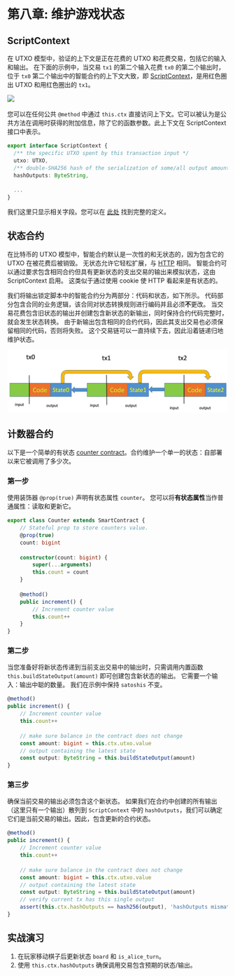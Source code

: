# 第八章: 维护游戏状态

## ScriptContext

在 UTXO 模型中，验证的上下文是正在花费的 UTXO 和花费交易，包括它的输入和输出。 在下面的示例中，当交易 `tx1` 的第二个输入花费 `tx0` 的第二个输出时，位于 `tx0` 第二个输出中的智能合约的上下文大致，即 [ScriptContext](https://scrypt.io/docs/how-to-write-a-contract/scriptcontext)，是用红色圈出 UTXO 和用红色圈出的 `tx1`。

![](https://scrypt.io/assets/images/scriptContext-a3ace5522bf62d82d20958735c13ddf4.jpg)


您可以在任何公共 `@method` 中通过 `this.ctx` 直接访问上下文。它可以被认为是公共方法在调用时获得的附加信息，除了它的函数参数。此上下文在 ScriptContext 接口中表示。

```ts
export interface ScriptContext {
  /** the specific UTXO spent by this transaction input */
  utxo: UTXO,
  /** double-SHA256 hash of the serialization of some/all output amount with its locking script */
  hashOutputs: ByteString,

  ...
}
```

我们这里只显示相关字段。您可以在 [此处](https://scrypt.io/docs/how-to-write-a-contract/scriptcontext) 找到完整的定义。

## 状态合约

在比特币的 UTXO 模型中，智能合约默认是一次性的和无状态的，因为包含它的 UTXO 在被花费后被销毁。 无状态允许它轻松扩展，与 [HTTP](https://stackoverflow.com/questions/5836881/stateless-protocol-and-stateful-protocol) 相同。
智能合约可以通过要求包含相同合约但具有更新状态的支出交易的输出来模拟状态，这由 ScriptContext 启用。
这类似于通过使用 cookie 使 HTTP 看起来是有状态的。

我们将输出锁定脚本中的智能合约分为两部分：代码和状态，如下所示。 代码部分包含合同的业务逻辑，该合同对状态转换规则进行编码并且必须**不**更改。 当交易花费包含旧状态的输出并创建包含新状态的新输出，同时保持合约代码完整时，就会发生状态转换。
由于新输出包含相同的合约代码，因此其支出交易也必须保留相同的代码，否则将失败。 这个交易链可以一直持续下去，因此沿着链递归地维护状态。

![](https://github.com/sCrypt-Inc/image-hosting/blob/master/learn-scrypt-courses/07.png?raw=true)


## 计数器合约

以下是一个简单的有状态 [counter contract](https://github.com/sCrypt-Inc/scryptTS-examples/blob/master/src/contracts/counter.ts)。合约维护一个单一的状态：自部署以来它被调用了多少次。

### 第一步

使用装饰器 `@prop(true)` 声明有状态属性 `counter`。 您可以将**有状态属性**当作普通属性：读取和更新它。

```ts
export class Counter extends SmartContract {
    // Stateful prop to store counters value.
    @prop(true)
    count: bigint

    constructor(count: bigint) {
        super(...arguments)
        this.count = count
    }

    @method()
    public increment() {
        // Increment counter value
        this.count++
    }
}
```

### 第二步

当您准备好将新状态传递到当前支出交易中的输出时，只需调用内置函数 `this.buildStateOutput(amount)` 即可创建包含新状态的输出。 它需要一个输入：输出中聪的数量。 我们在示例中保持 `satoshis` 不变。

```ts
@method()
public increment() {
    // Increment counter value
    this.count++

    // make sure balance in the contract does not change
    const amount: bigint = this.ctx.utxo.value
    // output containing the latest state
    const output: ByteString = this.buildStateOutput(amount)
}
```



### 第三步

确保当前交易的输出必须包含这个新状态。 如果我们在合约中创建的所有输出（这里只有一个输出）散列到 `ScriptContext` 中的 `hashOutputs`，我们可以确定它们是当前交易的输出。因此，包含更新的合约状态。


```ts
@method()
public increment() {
    // Increment counter value
    this.count++

    // make sure balance in the contract does not change
    const amount: bigint = this.ctx.utxo.value
    // output containing the latest state
    const output: ByteString = this.buildStateOutput(amount)
    // verify current tx has this single output
    assert(this.ctx.hashOutputs == hash256(output), 'hashOutputs mismatch')
}
```

## 实战演习

1. 在玩家移动棋子后更新状态 `board` 和 `is_alice_turn`。
2. 使用 `this.ctx.hashOutputs` 确保调用交易包含预期的状态/输出。